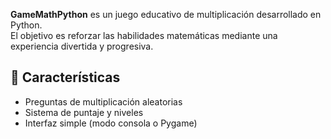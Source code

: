 **GameMathPython** es un juego educativo de multiplicación desarrollado en Python.  
El objetivo es reforzar las habilidades matemáticas mediante una experiencia divertida y progresiva.

## 🚀 Características
- Preguntas de multiplicación aleatorias
- Sistema de puntaje y niveles
- Interfaz simple (modo consola o Pygame)
